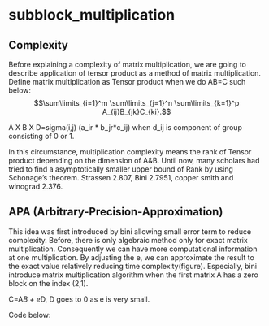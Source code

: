 # subblock_multiplication

## Complexity

Before explaining a complexity of matrix multiplication, we are going to describe application of tensor product as a method of matrix multiplication. Define matrix multiplication as Tensor product when we do AB=C such below:
$$\sum\limits_{i=1}^m \sum\limits_{j=1}^n \sum\limits_{k=1}^p A_{ij}B_{jk}C_{ki}.$$

A X B X D=sigma(i,j) (a_ir * b_jr*c_ij) when d_ij is component of group consisting of 0 or 1. 

In this circumstance, multiplication complexity means the rank of Tensor product depending on the dimension of A&B. Until now, many scholars had tried to find a asymptotically  smaller upper bound of Rank by using Schonage’s theorem. Strassen 2.807, Bini 2.7951, copper smith and winograd 2.376. 

## APA (Arbitrary-Precision-Approximation)
This idea was first introduced by bini allowing small error term to reduce complexity. Before, there is only algebraic method only for exact matrix multiplication. Consequently we can have more computational information at one multiplication. By adjusting the e, we can approximate the result to the exact value relatively reducing time complexity(figure). Especially, bini introduce matrix multiplication algorithm when the first matrix A has a zero block on the index (2,1). 

C=A*B + e*D, D goes to 0 as e is very small. 

Code below:
